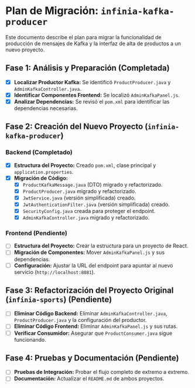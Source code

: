 # Plan de Migración: `infinia-kafka-producer`

Este documento describe el plan para migrar la funcionalidad de producción de mensajes de Kafka y la interfaz de alta de productos a un nuevo proyecto.

## Fase 1: Análisis y Preparación (Completada)

-   [x] **Localizar Productor Kafka:** Se identificó `ProductProducer.java` y `AdminKafkaController.java`.
-   [x] **Identificar Componentes Frontend:** Se localizó `AdminKafkaPanel.js`.
-   [x] **Analizar Dependencias:** Se revisó el `pom.xml` para identificar las dependencias necesarias.

## Fase 2: Creación del Nuevo Proyecto (`infinia-kafka-producer`)

### Backend (Completado)

-   [x] **Estructura del Proyecto:** Creado `pom.xml`, clase principal y `application.properties`.
-   [x] **Migración de Código:**
    -   [x] `ProductKafkaMessage.java` (DTO) migrado y refactorizado.
    -   [x] `ProductProducer.java` migrado y refactorizado.
    -   [x] `JwtService.java` (versión simplificada) creado.
    -   [x] `JwtAuthenticationFilter.java` (versión simplificada) creado.
    -   [x] `SecurityConfig.java` creada para proteger el endpoint.
    -   [x] `AdminKafkaController.java` migrado y refactorizado.

### Frontend (Pendiente)

-   [ ] **Estructura del Proyecto:** Crear la estructura para un proyecto de React.
-   [ ] **Migración de Componentes:** Mover `AdminKafkaPanel.js` y sus dependencias.
-   [ ] **Configuración:** Ajustar la URL del endpoint para apuntar al nuevo servicio (`http://localhost:8081`).

## Fase 3: Refactorización del Proyecto Original (`infinia-sports`) (Pendiente)

-   [ ] **Eliminar Código Backend:** Eliminar `AdminKafkaController.java`, `ProductProducer.java` y la configuración del productor.
-   [ ] **Eliminar Código Frontend:** Eliminar `AdminKafkaPanel.js` y sus rutas.
-   [ ] **Verificar Consumidor:** Asegurar que `ProductConsumer.java` sigue funcionando.

## Fase 4: Pruebas y Documentación (Pendiente)

-   [ ] **Pruebas de Integración:** Probar el flujo completo de extremo a extremo.
-   [ ] **Documentación:** Actualizar el `README.md` de ambos proyectos.
